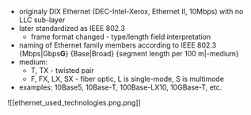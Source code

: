 - originaly DIX Ethernet (DEC-Intel-Xerox, Ethernet II, 10Mbps) with no LLC sub-layer
- later standardized as IEEE 802.3
	- frame format changed - type/length field interpretation
- naming of Ethernet family members according to IEEE 802.3
	{Mbps|Gbps**G**} {Base|Broad} {segment length per 100 m|-medium}
- medium:
	- T, TX - twisted pair
	- F, FX, LX, SX - fiber optic, L is single-mode, S is multimode
- examples: 10Base5, 10Base-T, 100Base-LX10, 10GBase-T, etc.


![[ethernet_used_technologies.png.png]]



